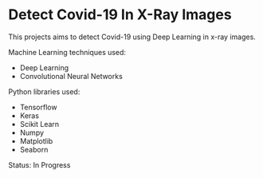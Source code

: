 # Detect Covid-19 In X-Ray Images

This projects aims to detect Covid-19 using Deep Learning in x-ray images.

Machine Learning techniques used:
- Deep Learning
- Convolutional Neural Networks

Python libraries used:
- Tensorflow
- Keras
- Scikit Learn
- Numpy
- Matplotlib
- Seaborn

Status: In Progress
